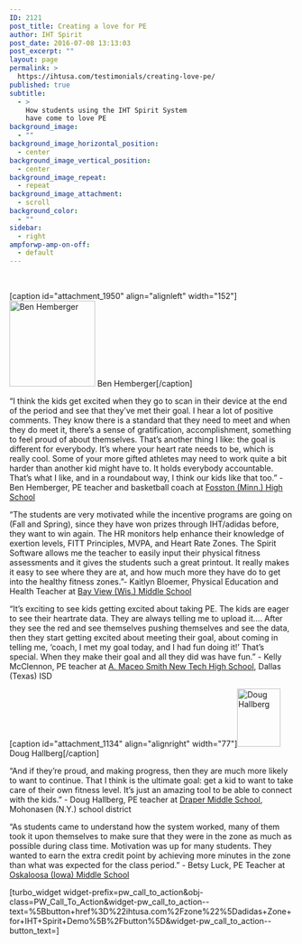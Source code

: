 ```yaml
---
ID: 2121
post_title: Creating a love for PE
author: IHT Spirit
post_date: 2016-07-08 13:13:03
post_excerpt: ""
layout: page
permalink: >
  https://ihtusa.com/testimonials/creating-love-pe/
published: true
subtitle:
  - >
    How students using the IHT Spirit System
    have come to love PE
background_image:
  - ""
background_image_horizontal_position:
  - center
background_image_vertical_position:
  - center
background_image_repeat:
  - repeat
background_image_attachment:
  - scroll
background_color:
  - ""
sidebar:
  - right
ampforwp-amp-on-off:
  - default
---
```

&nbsp;

[caption id="attachment_1950" align="alignleft" width="152"]<a href="https://ihtusa.com/wp-content/uploads/2016/05/ben.jpg"><img class=" wp-image-1950" src="https://ihtusa.com/wp-content/uploads/2016/05/ben-300x300.jpg" alt="Ben Hemberger" width="152" height="152" /></a> Ben Hemberger[/caption]

“I think the kids get excited when they go to scan in their device at the end of the period and see that they’ve met their goal. I hear a lot of positive comments. They know there is a standard that they need to meet and when they do meet it, there’s a sense of gratification, accomplishment, something to feel proud of about themselves. That’s another thing I like: the goal is different for everybody. It’s where your heart rate needs to be, which is really cool. Some of your more gifted athletes may need to work quite a bit harder than another kid might have to. It holds everybody accountable. That’s what I like, and in a roundabout way, I think our kids like that too.” - Ben Hemberger, PE teacher and basketball coach at <a href="http://www.fosston.k12.mn.us/" target="_blank">Fosston (Minn.) High School</a>

“The students are very motivated while the incentive programs are going on (Fall and Spring), since they have won prizes through IHT/adidas before, they want to win again. The HR monitors help enhance their knowledge of exertion levels, FITT Principles, MVPA, and Heart Rate Zones. The Spirit Software allows me the teacher to easily input their physical fitness assessments and it gives the students such a great printout. It really makes it easy to see where they are at, and how much more they have do to get into the healthy fitness zones.”- Kaitlyn Bloemer, Physical Education and Health Teacher at <a href="http://bayviewhssd.weebly.com/" target="_blank">Bay View (Wis.) Middle School</a>

“It’s exciting to see kids getting excited about taking PE. The kids are eager to see their heartrate data. They are always telling me to upload it…. After they see the red and see themselves pushing themselves and see the data, then they start getting excited about meeting their goal, about coming in telling me, ‘coach, I met my goal today, and I had fun doing it!’ That’s special. When they make their goal and all they did was have fun.” - Kelly McClennon, PE teacher at <a href="http://www.dallasisd.org/newtech" target="_blank">A. Maceo Smith New Tech High School</a>, Dallas (Texas) ISD

[caption id="attachment_1134" align="alignright" width="77"]<a href="https://ihtusa.com/wp-content/uploads/2015/07/ihtusa_nab_douglas.jpg"><img class=" wp-image-1134" src="https://ihtusa.com/wp-content/uploads/2015/07/ihtusa_nab_douglas-225x300.jpg" alt="Doug Hallberg" width="77" height="103" /></a> Doug Hallberg[/caption]

“And if they’re proud, and making progress, then they are much more likely to want to continue. That I think is the ultimate goal: get a kid to want to take care of their own fitness level. It’s just an amazing tool to be able to connect with the kids.” - Doug Hallberg, PE teacher at <a href="http://www.mohonasen.org/draper-middle-school/" target="_blank">Draper Middle School</a>, Mohonasen (N.Y.) school district

“As students came to understand how the system worked, many of them took it upon themselves to make sure that they were in the zone as much as possible during class time. Motivation was up for many students. They wanted to earn the extra credit point by achieving more minutes in the zone than what was expected for the class period.” - Betsy Luck, PE Teacher at <a href="http://oskaloosa.k12.ia.us" target="_blank">Oskaloosa (Iowa) Middle School</a>

[turbo_widget widget-prefix=pw_call_to_action&obj-class=PW_Call_To_Action&widget-pw_call_to_action--text=%5Bbutton+href%3D%22ihtusa.com%2Fzone%22%5Dadidas+Zone+for+IHT+Spirit+Demo%5B%2Fbutton%5D&widget-pw_call_to_action--button_text=]